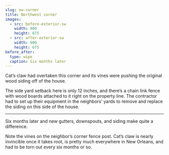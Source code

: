 ```yaml
---
slug: nw-corner
title: Northwest corner
images:
  - src: before-exterior-sw
    width: 900
    height: 675
  - src: after-exterior-sw
    width: 900
    height: 675
before_after:
  type: wipe
  caption: Six months later
---
```

Cat’s claw had overtaken this corner and its vines were pushing the original wood siding off of the house.

The side yard setback here is only 12 inches, and there’s a chain link fence with wood boards attached to it right on the property line. The contractor had to set up their equipment in the neighbors’ yards to remove and replace the siding on this side of the house.

<hr>

Six months later and new gutters, downspouts, and siding make quite a difference.

Note the vines on the neighbor’s corner fence post. Cat’s claw is nearly invincible once it takes root, is pretty much everywhere in New Orleans, and had to be torn out every six months or so.